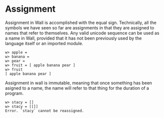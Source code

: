 # Assignment

Assignment in Wall is accomplished with the equal sign.  Technically, all the symbols we have seen so far are assignments in that they are assigned to names that refer to themselves.  Any valid unicode sequence can be used as a name in Wall, provided that it has not been previously used by the language itself or an imported module.

```
w> apple =
w> banana =
w> pear =
w> fruit = [ apple banana pear ]
w> fruit
[ apple banana pear ]
```

Assignment in wall is immutable, meaning that once something has been asigned to a name, the name will refer to that thing for the duration of a program.

```
w> stacy = []
w> stacy = [[]]
Error. `stacy` cannot be reassigned.
```